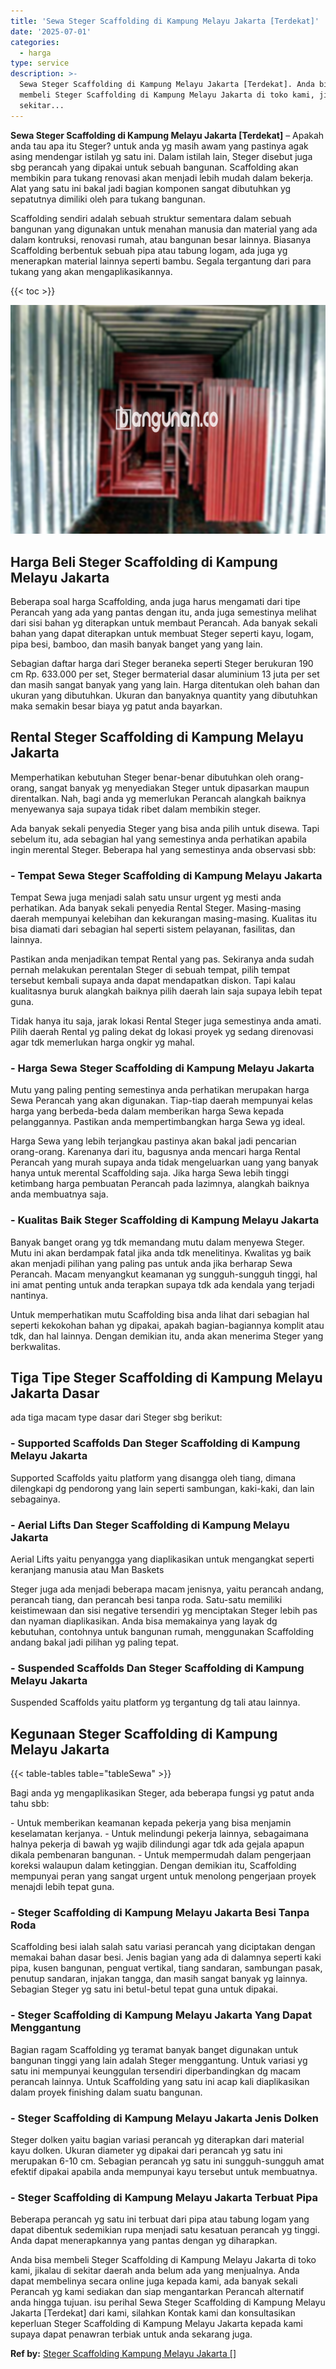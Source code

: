 ```yaml
---
title: 'Sewa Steger Scaffolding di Kampung Melayu Jakarta [Terdekat]'
date: '2025-07-01'
categories:
  - harga
type: service
description: >-
  Sewa Steger Scaffolding di Kampung Melayu Jakarta [Terdekat]. Anda bisa
  membeli Steger Scaffolding di Kampung Melayu Jakarta di toko kami, jikalau di
  sekitar...
---
```


**Sewa Steger Scaffolding di Kampung Melayu Jakarta \[Terdekat\]** – Apakah anda tau apa itu Steger? untuk anda yg masih awam yang pastinya agak asing mendengar istilah yg satu ini. Dalam istilah lain, Steger disebut juga sbg perancah yang dipakai untuk sebuah bangunan. Scaffolding akan membikin para tukang renovasi akan menjadi lebih mudah dalam bekerja. Alat yang satu ini bakal jadi bagian komponen sangat dibutuhkan yg sepatutnya dimiliki oleh para tukang bangunan.

Scaffolding sendiri adalah sebuah struktur sementara dalam sebuah bangunan yang digunakan untuk menahan manusia dan material yang ada dalam kontruksi, renovasi rumah, atau bangunan besar lainnya. Biasanya Scaffolding berbentuk sebuah pipa atau tabung logam, ada juga yg menerapkan material lainnya seperti bambu. Segala tergantung dari para tukang yang akan mengaplikasikannya.

{{< toc >}}

![Sewa Steger Scaffolding di Kampung Melayu Jakarta [Terdekat]](/images/sewa-scaffolding-steger-15.png)

## Harga Beli Steger Scaffolding di Kampung Melayu Jakarta

Beberapa soal harga Scaffolding, anda juga harus mengamati dari tipe Perancah yang ada yang pantas dengan itu, anda juga semestinya melihat dari sisi bahan yg diterapkan untuk membaut Perancah. Ada banyak sekali bahan yang dapat diterapkan untuk membuat Steger seperti kayu, logam, pipa besi, bamboo, dan masih banyak banget yang yang lain.

Sebagian daftar harga dari Steger beraneka seperti Steger berukuran 190 cm Rp. 633.000 per set, Steger bermaterial dasar aluminium 13 juta per set dan masih sangat banyak yang yang lain. Harga ditentukan oleh bahan dan ukuran yang dibutuhkan. Ukuran dan banyaknya quantity yang dibutuhkan maka semakin besar biaya yg patut anda bayarkan.

## Rental Steger Scaffolding di Kampung Melayu Jakarta

Memperhatikan kebutuhan Steger benar-benar dibutuhkan oleh orang-orang, sangat banyak yg menyediakan Steger untuk dipasarkan maupun direntalkan. Nah, bagi anda yg memerlukan Perancah alangkah baiknya menyewanya saja supaya tidak ribet dalam membikin steger.

Ada banyak sekali penyedia Steger yang bisa anda pilih untuk disewa. Tapi sebelum itu, ada sebagian hal yang semestinya anda perhatikan apabila ingin merental Steger. Beberapa hal yang semestinya anda observasi sbb:

### \- Tempat Sewa Steger Scaffolding di Kampung Melayu Jakarta

Tempat Sewa juga menjadi salah satu unsur urgent yg mesti anda perhatikan. Ada banyak sekali penyedia Rental Steger. Masing-masing daerah mempunyai kelebihan dan kekurangan masing-masing. Kualitas itu bisa diamati dari sebagian hal seperti sistem pelayanan, fasilitas, dan lainnya.

Pastikan anda menjadikan tempat Rental yang pas. Sekiranya anda sudah pernah melakukan perentalan Steger di sebuah tempat, pilih tempat tersebut kembali supaya anda dapat mendapatkan diskon. Tapi kalau kualitasnya buruk alangkah baiknya pilih daerah lain saja supaya lebih tepat guna.

Tidak hanya itu saja, jarak lokasi Rental Steger juga semestinya anda amati. Pilih daerah Rental yg paling dekat dg lokasi proyek yg sedang direnovasi agar tdk memerlukan harga ongkir yg mahal.

### \- Harga Sewa Steger Scaffolding di Kampung Melayu Jakarta

Mutu yang paling penting semestinya anda perhatikan merupakan harga Sewa Perancah yang akan digunakan. Tiap-tiap daerah mempunyai kelas harga yang berbeda-beda dalam memberikan harga Sewa kepada pelanggannya. Pastikan anda mempertimbangkan harga Sewa yg ideal.

Harga Sewa yang lebih terjangkau pastinya akan bakal jadi pencarian orang-orang. Karenanya dari itu, bagusnya anda mencari harga Rental Perancah yang murah supaya anda tidak mengeluarkan uang yang banyak hanya untuk merental Scaffolding saja. Jika harga Sewa lebih tinggi ketimbang harga pembuatan Perancah pada lazimnya, alangkah baiknya anda membuatnya saja.

### \- Kualitas Baik Steger Scaffolding di Kampung Melayu Jakarta

Banyak banget orang yg tdk memandang mutu dalam menyewa Steger. Mutu ini akan berdampak fatal jika anda tdk menelitinya. Kwalitas yg baik akan menjadi pilihan yang paling pas untuk anda jika berharap Sewa Perancah. Macam menyangkut keamanan yg sungguh-sungguh tinggi, hal ini amat penting untuk anda terapkan supaya tdk ada kendala yang terjadi nantinya.

Untuk memperhatikan mutu Scaffolding bisa anda lihat dari sebagian hal seperti kekokohan bahan yg dipakai, apakah bagian-bagiannya komplit atau tdk, dan hal lainnya. Dengan demikian itu, anda akan menerima Steger yang berkwalitas.

## Tiga Tipe Steger Scaffolding di Kampung Melayu Jakarta Dasar

ada tiga macam type dasar dari Steger sbg berikut:

### \- Supported Scaffolds Dan Steger Scaffolding di Kampung Melayu Jakarta

Supported Scaffolds yaitu platform yang disangga oleh tiang, dimana dilengkapi dg pendorong yang lain seperti sambungan, kaki-kaki, dan lain sebagainya.

### \- Aerial Lifts Dan Steger Scaffolding di Kampung Melayu Jakarta

Aerial Lifts yaitu penyangga yang diaplikasikan untuk mengangkat seperti keranjang manusia atau Man Baskets

Steger juga ada menjadi beberapa macam jenisnya, yaitu perancah andang, perancah tiang, dan perancah besi tanpa roda. Satu-satu memiliki keistimewaan dan sisi negative tersendiri yg menciptakan Steger lebih pas dan nyaman diaplikasikan. Anda bisa memakainya yang layak dg kebutuhan, contohnya untuk bangunan rumah, menggunakan Scaffolding andang bakal jadi pilihan yg paling tepat.

### \- Suspended Scaffolds Dan Steger Scaffolding di Kampung Melayu Jakarta

Suspended Scaffolds yaitu platform yg tergantung dg tali atau lainnya.

## Kegunaan Steger Scaffolding di Kampung Melayu Jakarta

{{< table-tables table="tableSewa" >}}

Bagi anda yg mengaplikasikan Steger, ada beberapa fungsi yg patut anda tahu sbb:

\- Untuk memberikan keamanan kepada pekerja yang bisa menjamin keselamatan kerjanya. - Untuk melindungi pekerja lainnya, sebagaimana halnya pekerja di bawah yg wajib dilindungi agar tdk ada gejala apapun dikala pembenaran bangunan. - Untuk mempermudah dalam pengerjaan koreksi walaupun dalam ketinggian. Dengan demikian itu, Scaffolding mempunyai peran yang sangat urgent untuk menolong pengerjaan proyek menajdi lebih tepat guna.

### \- Steger Scaffolding di Kampung Melayu Jakarta Besi Tanpa Roda

Scaffolding besi ialah salah satu variasi perancah yang diciptakan dengan memakai bahan dasar besi. Jenis bagian yang ada di dalamnya seperti kaki pipa, kusen bangunan, penguat vertikal, tiang sandaran, sambungan pasak, penutup sandaran, injakan tangga, dan masih sangat banyak yg lainnya. Sebagian Steger yg satu ini betul-betul tepat guna untuk dipakai.

### \- Steger Scaffolding di Kampung Melayu Jakarta Yang Dapat Menggantung

Bagian ragam Scaffolding yg teramat banyak banget digunakan untuk bangunan tinggi yang lain adalah Steger menggantung. Untuk variasi yg satu ini mempunyai keunggulan tersendiri diperbandingkan dg macam perancah lainnya. Untuk Scaffolding yang satu ini acap kali diaplikasikan dalam proyek finishing dalam suatu bangunan.

### \- Steger Scaffolding di Kampung Melayu Jakarta Jenis Dolken

Steger dolken yaitu bagian variasi perancah yg diterapkan dari material kayu dolken. Ukuran diameter yg dipakai dari perancah yg satu ini merupakan 6-10 cm. Sebagian perancah yg satu ini sungguh-sungguh amat efektif dipakai apabila anda mempunyai kayu tersebut untuk membuatnya.

### \- Steger Scaffolding di Kampung Melayu Jakarta Terbuat Pipa

Beberapa perancah yg satu ini terbuat dari pipa atau tabung logam yang dapat dibentuk sedemikian rupa menjadi satu kesatuan perancah yg tinggi. Anda dapat menerapkannya yang pantas dengan yg diharapkan.

Anda bisa membeli Steger Scaffolding di Kampung Melayu Jakarta di toko kami, jikalau di sekitar daerah anda belum ada yang menjualnya. Anda dapat membelinya secara online juga kepada kami, ada banyak sekali Perancah yg kami sediakan dan siap mengantarkan Perancah alternatif anda hingga tujuan. isu perihal Sewa Steger Scaffolding di Kampung Melayu Jakarta \[Terdekat\] dari kami, silahkan Kontak kami dan konsultasikan keperluan Steger Scaffolding di Kampung Melayu Jakarta kepada kami supaya dapat penawran terbiak untuk anda sekarang juga.

**Ref by:** [Steger Scaffolding Kampung Melayu Jakarta []](https://id.wikipedia.org/wiki/Steger)
